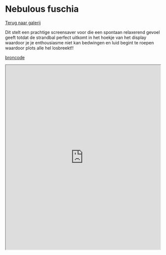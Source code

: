 # Nebulous fuschia

[Terug naar galerij](https://arneduyver.github.io/creative-coding/gallery)

Dit stelt een prachtige screensaver voor die een spontaan relaxerend gevoel geeft totdat de strandbal perfect uitkomt in het hoekje van het display waardoor je je enthousiasme niet kan bedwingen en luid begint te roepen waardoor plots alle hel losbreekt!!

[broncode](https://editor.p5js.org/MaximVlayen/sketches/HDYFYImxR)

<iframe width="100%" height=600 src="https://editor.p5js.org/MaximVlayen/full/HDYFYImxR"></iframe>